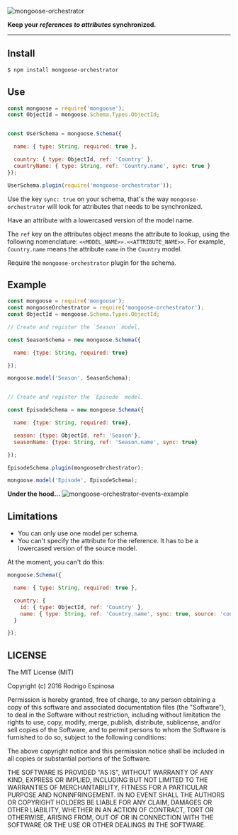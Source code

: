 ![mongoose-orchestrator](https://dl.dropboxusercontent.com/u/73676286/GitHub/mongoose-orchestrator-name.jpeg)


**Keep your _references to attributes_ synchronized.**


---

## Install

```bash
$ npm install mongoose-orchestrator
```

## Use

```js
const mongoose = require('mongoose');
const ObjectId = mongoose.Schema.Types.ObjectId;


const UserSchema = mongoose.Schema({

  name: { type: String, required: true },

  country: { type: ObjectId, ref: 'Country' },
  countryName: { type: String, ref: 'Country.name', sync: true }
});

UserSchema.plugin(require('mongoose-orchestrator'));
```

Use the key `sync: true` on your schema, that's the way `mongoose-orchestrator` will look for attributes that needs to be synchronized.

Have an attribute with a lowercased version of the model name.

The `ref` key on the attributes object means the attribute to lookup, using the following nomenclature: `<<MODEL_NAME>>.<<ATTRIBUTE_NAME>>`. For example, `Country.name` means the attribute `name` in the `Country` model.

Require the `mongoose-orchestrator` plugin for the schema.



## Example

```js
const mongoose = require('mongoose');
const mongooseOrchestrator = require('mongoose-orchestrator');
const ObjectId = mongoose.Schema.Types.ObjectId;

// Create and register the `Season` model.

const SeasonSchema = new mongoose.Schema({

  name: {type: String, required: true}

});

mongoose.model('Season', SeasonSchema);


// Create and register the `Episode` model.

const EpisodeSchema = new mongoose.Schema({

  name: {type: String, required: true},

  season: {type: ObjectId, ref: 'Season'},
  seasonName: {type: String, ref: 'Season.name', sync: true}

});

EpisodeSchema.plugin(mongooseOrchestrator);

mongoose.model('Episode', EpisodeSchema);
```

**Under the hood...**
![mongoose-orchestrator-events-example](https://dl.dropboxusercontent.com/u/73676286/GitHub/mongoose-orchestrator-events-example.gif)


## Limitations

- You can only use one model per schema.
- You can't specify the attribute for the reference. It has to be a lowercased version of the source model.

At the moment, you can't do this:

```js
mongoose.Schema({

  name: { type: String, required: true },

  country: {
    id: { type: ObjectId, ref: 'Country' },
    name: { type: String, ref: 'Country.name', sync: true, source: 'country.id' }
  }

});
```

## LICENSE

The MIT License (MIT)

Copyright (c) 2016 Rodrigo Espinosa

Permission is hereby granted, free of charge, to any person obtaining a copy
of this software and associated documentation files (the "Software"), to deal
in the Software without restriction, including without limitation the rights
to use, copy, modify, merge, publish, distribute, sublicense, and/or sell
copies of the Software, and to permit persons to whom the Software is
furnished to do so, subject to the following conditions:

The above copyright notice and this permission notice shall be included in all
copies or substantial portions of the Software.

THE SOFTWARE IS PROVIDED "AS IS", WITHOUT WARRANTY OF ANY KIND, EXPRESS OR
IMPLIED, INCLUDING BUT NOT LIMITED TO THE WARRANTIES OF MERCHANTABILITY,
FITNESS FOR A PARTICULAR PURPOSE AND NONINFRINGEMENT. IN NO EVENT SHALL THE
AUTHORS OR COPYRIGHT HOLDERS BE LIABLE FOR ANY CLAIM, DAMAGES OR OTHER
LIABILITY, WHETHER IN AN ACTION OF CONTRACT, TORT OR OTHERWISE, ARISING FROM,
OUT OF OR IN CONNECTION WITH THE SOFTWARE OR THE USE OR OTHER DEALINGS IN THE
SOFTWARE.
